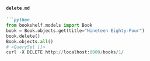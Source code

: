 
#### `delete.md`
```markdown
```python
from bookshelf.models import Book
book = Book.objects.get(title="Nineteen Eighty-Four")
book.delete()
Book.objects.all()
# <QuerySet []>
curl -X DELETE http://localhost:8000/books/1/




